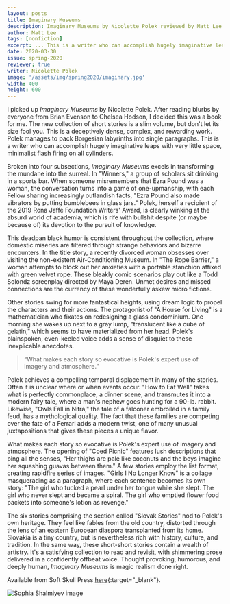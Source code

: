 ```yaml
---
layout: posts
title: Imaginary Museums
description: Imaginary Museums by Nicolette Polek reviewed by Matt Lee
author: Matt Lee
tags: [nonfiction]
excerpt: ... This is a writer who can accomplish hugely imaginative leaps with very little space, minimalist flash firing on all cylinders ...
date: 2020-03-30
issue: spring-2020
reviewer: true
writer: Nicolette Polek
image: '/assets/img/spring2020/imaginary.jpg'
width: 400
height: 600
---
```


I picked up *Imaginary Museums* by Nicolette Polek. After reading blurbs
by everyone from Brian Evenson to Chelsea Hodson, I decided this was a
book for me. The new collection of short stories is a slim volume, but
don't let its size fool you. This is a deceptively dense, complex, and
rewarding work. Polek manages to pack Borgesian labyrinths into single
paragraphs. This is a writer who can accomplish hugely imaginative leaps
with very little space, minimalist flash firing on all cylinders.

Broken into four subsections, *Imaginary Museums* excels in transforming
the mundane into the surreal. In "Winners," a group of scholars sit
drinking in a sports bar. When someone misremembers that Ezra Pound was
a woman, the conversation turns into a game of one-upmanship, with each
Fellow sharing increasingly outlandish facts, "Ezra Pound also made
vibrators by putting bumblebees in glass jars." Polek, herself a
recipient of the 2019 Rona Jaffe Foundation Writers' Award, is clearly
winking at the absurd world of academia, which is rife with bullshit
despite (or maybe because of) its devotion to the pursuit of knowledge.

This deadpan black humor is consistent throughout the collection, where
domestic miseries are filtered through strange behaviors and bizarre
encounters. In the title story, a recently divorced woman obsesses over
visiting the non-existent Air-Conditioning Museum. In "The Rope
Barrier," a woman attempts to block out her anxieties with a portable
stanchion affixed with green velvet rope. These bleakly comic scenarios
play out like a Todd Solondz screenplay directed by Maya Deren. Unmet
desires and missed connections are the currency of these wonderfully
askew micro fictions.

Other stories swing for more fantastical heights, using dream logic to
propel the characters and their actions. The protagonist of "A House for
Living" is a mathematician who fixates on redesigning a glass
condominium. One morning she wakes up next to a gray lump, "translucent
like a cube of gelatin," which seems to have materialized from her head.
Polek's plainspoken, even-keeled voice adds a sense of disquiet to these
inexplicable anecdotes.

<div class="u-release my-5">
    <div class="container">
    <blockquote class="blockquote">
    <p class="h2">&#8220;What makes each story so evocative is Polek's expert use of imagery and atmosphere.&#8221;</p>
    </blockquote>
</div>
</div>

Polek achieves a compelling temporal displacement in many of the
stories. Often it is unclear where or when events occur. "How to Eat
Well" takes what is perfectly commonplace, a dinner scene, and
transmutes it into a modern fairy tale, where a man's nephew goes
hunting for a 90-lb. rabbit. Likewise, "Owls Fall in Nitra," the tale of
a falconer embroiled in a family feud, has a mythological quality. The
fact that these families are competing over the fate of a Ferrari adds a
modern twist, one of many unusual juxtapositions that gives these pieces
a unique flavor.

What makes each story so evocative is Polek's expert use of imagery and atmosphere. The opening of "Coed Picnic" features lush descriptions that
ping all the senses, "Her thighs are pale like coconuts and the boys
imagine her squashing guavas between them." A few stories employ the
list format, creating rapidfire series of images. "Girls I No Longer
Know" is a collage masquerading as a paragraph, where each sentence
becomes its own story: "The girl who tucked a pearl under her tongue
while she slept. The girl who never slept and became a spiral. The girl
who emptied flower food packets into someone's lotion as revenge."

The six stories comprising the section called "Slovak Stories" nod to
Polek's own heritage. They feel like fables from the old country,
distorted through the lens of an eastern European diaspora transplanted
from its home. Slovakia is a tiny country, but is nevertheless rich with
history, culture, and tradition. In the same way, these short-short
stories contain a wealth of artistry. It's a satisfying collection to
read and revisit, with shimmering prose delivered in a confidently
offbeat voice. Thought provoking, humorous, and deeply human, *Imaginary
Museums* is magic realism done right.

Available from Soft Skull Press
[here](https://softskull.com/dd-product/imaginary-museums/){:target="_blank"}.

<img src="{{ '/assets/img/spring2020/imaginary.jpg' | prepend: site.baseurl }}" class="img-fluid mx-auto my-4 d-block" alt="Sophia Shalmiyev image"/>
